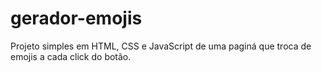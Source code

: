 # gerador-emojis

Projeto simples em HTML, CSS e JavaScript de uma paginá que troca de emojis a cada click do botão.
